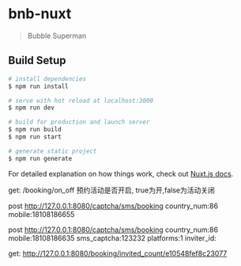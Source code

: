 # bnb-nuxt

> Bubble Superman

## Build Setup

``` bash
# install dependencies
$ npm run install

# serve with hot reload at localhost:3000
$ npm run dev

# build for production and launch server
$ npm run build
$ npm run start

# generate static project
$ npm run generate
```

For detailed explanation on how things work, check out [Nuxt.js docs](https://nuxtjs.org).

get: /booking/on_off
预约活动是否开启, true为开,false为活动关闭

post http://127.0.0.1:8080/captcha/sms/booking
country_num:86
mobile:18108186655

post http://127.0.0.1:8080/captcha/sms/booking
country_num:86
mobile:18108186635
sms_captcha:123232
platforms:1
inviter_id:

get: http://127.0.0.1:8080/booking/invited_count/e10548fef8c23077





